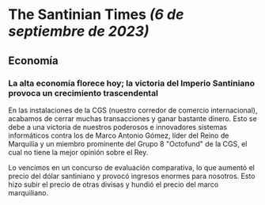 # The Santinian Times _(6 de septiembre de 2023)_

## Economía

### La alta economía florece hoy; la victoria del Imperio Santiniano provoca un crecimiento trascendental

En las instalaciones de la CGS (nuestro corredor de comercio internacional), acabamos de cerrar muchas transacciones y ganar
bastante dinero. Esto se debe a una victoria de nuestros poderosos e innovadores sistemas informáticos contra los de Marco
Antonio Gómez, líder del Reino de Marquilia y un miembro prominente del Grupo 8 "Octofund" de la CGS, el cual no tiene la
mejor opinión sobre el Rey.

Lo vencimos en un concurso de evaluación comparativa, lo que aumentó el precio del dólar santiniano y provocó ingresos enormes
para nosotros. Esto hizo subir el precio de otras divisas y hundió el precio del marco marquiliano.
